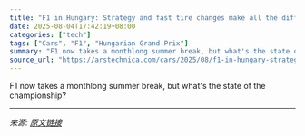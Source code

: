 ```yaml
---
title: "F1 in Hungary: Strategy and fast tire changes make all the difference"
date: 2025-08-04T17:42:19+08:00
categories: ["tech"]
tags: ["Cars", "F1", "Hungarian Grand Prix"]
summary: "F1 now takes a monthlong summer break, but what's the state of the championship?"
source_url: "https://arstechnica.com/cars/2025/08/f1-in-hungary-strategy-and-fast-tire-changes-make-all-the-difference/"
---
```


F1 now takes a monthlong summer break, but what's the state of the championship?

---

*来源: [原文链接](https://arstechnica.com/cars/2025/08/f1-in-hungary-strategy-and-fast-tire-changes-make-all-the-difference/)*
